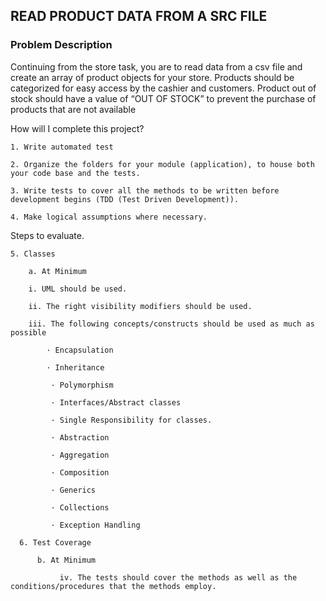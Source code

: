 ## READ PRODUCT DATA FROM A SRC FILE

### Problem Description

Continuing from the store task, you are to read data from a csv file and create an array of product objects for your store. Products should be categorized for easy access by the cashier and customers. Product out of stock should have a value of “OUT OF STOCK” to prevent the purchase of products that are not available

How will I complete this project?

    1. Write automated test

    2. Organize the folders for your module (application), to house both your code base and the tests.

    3. Write tests to cover all the methods to be written before development begins (TDD (Test Driven Development)).

    4. Make logical assumptions where necessary.

  Steps to evaluate.

    5. Classes

        a. At Minimum

        i. UML should be used.

        ii. The right visibility modifiers should be used.

        iii. The following concepts/constructs should be used as much as possible

            · Encapsulation

            · Inheritance

             · Polymorphism

             · Interfaces/Abstract classes

             · Single Responsibility for classes.

             · Abstraction

             · Aggregation

             · Composition

             · Generics

             · Collections

             · Exception Handling

      6. Test Coverage

          b. At Minimum

               iv. The tests should cover the methods as well as the conditions/procedures that the methods employ.

